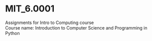 # MIT_6.0001
Assignments for Intro to Computing course <br>
Course name: Introduction to Computer Science and Programming in Python
